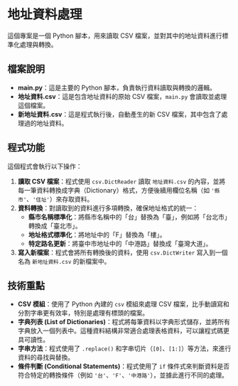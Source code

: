 # 地址資料處理

這個專案是一個 Python 腳本，用來讀取 CSV 檔案，並對其中的地址資料進行標準化處理與轉換。

## 檔案說明

- **main.py**：這是主要的 Python 腳本，負責執行資料讀取與轉換的邏輯。
- **地址資料.csv**：這是包含地址資料的原始 CSV 檔案，`main.py` 會讀取並處理這個檔案。
- **新地址資料.csv**：這是程式執行後，自動產生的新 CSV 檔案，其中包含了處理過的地址資料。

## 程式功能

這個程式會執行以下操作：

1. **讀取 CSV 檔案**：程式使用 `csv.DictReader` 讀取 `地址資料.csv` 的內容，並將每一筆資料轉換成字典（Dictionary）格式，方便後續用欄位名稱（如 `'縣市'`、`'住址'`）來存取資料。
2. **資料轉換**：對讀取到的資料進行多項轉換，確保地址格式的統一：
   - **縣市名稱標準化**：將縣市名稱中的「台」替換為「臺」，例如將「台北市」轉換成「臺北市」。
   - **地址格式標準化**：將地址中的「F」替換為「樓」。
   - **特定路名更新**：將臺中市地址中的「中港路」替換成「臺灣大道」。
3. **寫入新檔案**：程式會將所有轉換後的資料，使用 `csv.DictWriter` 寫入到一個名為 `新地址資料.csv` 的新檔案中。

## 技術重點

- **CSV 模組**：使用了 Python 內建的 `csv` 模組來處理 CSV 檔案，比手動讀寫和分割字串更有效率，特別是處理有標頭的檔案。
- **字典列表 (List of Dictionaries)**：程式將每筆資料以字典形式儲存，並將所有字典放入一個列表中。這種資料結構非常適合處理表格資料，可以讓程式碼更具可讀性。
- **字串方法**：程式使用了 `.replace()` 和字串切片（`[0]`、`[1:]`）等方法，來進行資料的尋找與替換。
- **條件判斷 (Conditional Statements)**：程式使用了 `if` 條件式來判斷資料是否符合特定的轉換條件（例如 `'台'`、`'F'`、`'中港路'`），並據此進行不同的處理。
